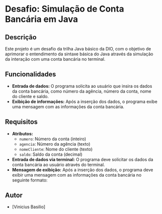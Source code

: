 # Desafio: Simulação de Conta Bancária em Java

## Descrição

Este projeto é um desafio da trilha Java básico da DIO, com o objetivo de aprimorar o entendimento da sintaxe básica do Java através da simulação da interação com uma conta bancária no terminal.

## Funcionalidades

- **Entrada de dados:** O programa solicita ao usuário que insira os dados da conta bancária, como número da agência, número da conta, nome do cliente e saldo.
- **Exibição de informações:** Após a inserção dos dados, o programa exibe uma mensagem com as informações da conta bancária.

## Requisitos

- **Atributos:**
  - `numero`: Número da conta (inteiro)
  - `agencia`: Número da agência (texto)
  - `nomeCliente`: Nome do cliente (texto)
  - `saldo`: Saldo da conta (decimal)
- **Entrada de dados via terminal:** O programa deve solicitar os dados da conta bancária ao usuário através do terminal.
- **Mensagem de exibição:** Após a inserção dos dados, o programa deve exibir uma mensagem com as informações da conta bancária no seguinte formato:

## Autor

- \[Vinicius Basilio]
